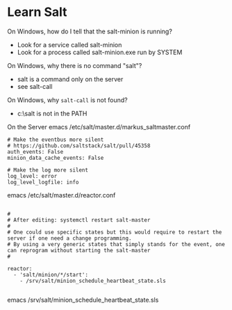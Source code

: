 Learn Salt
====

On Windows, how do I tell that the salt-minion is running?
 - Look for a service called salt-minion
 - Look for a process called salt-minion.exe run by SYSTEM

On Windows, why there is no command "salt"?
 - salt is a command only on the server
 - see salt-call

On Windows, why `salt-call` is not found?
 - c:\salt is not in the PATH

On the Server emacs /etc/salt/master.d/markus_saltmaster.conf

```
# Make the eventbus more silent
# https://github.com/saltstack/salt/pull/45358
auth_events: False
minion_data_cache_events: False

# Make the log more silent
log_level: error
log_level_logfile: info

```
emacs /etc/salt/master.d/reactor.conf

```

#
# After editing: systemctl restart salt-master
#
# One could use specific states but this would require to restart the server if one need a change programming.
# By using a very generic states that simply stands for the event, one can reprogram without starting the salt-master
#

reactor:
  - 'salt/minion/*/start':
    - /srv/salt/minion_schedule_heartbeat_state.sls


```
emacs /srv/salt/minion_schedule_heartbeat_state.sls

```
    

```
  

